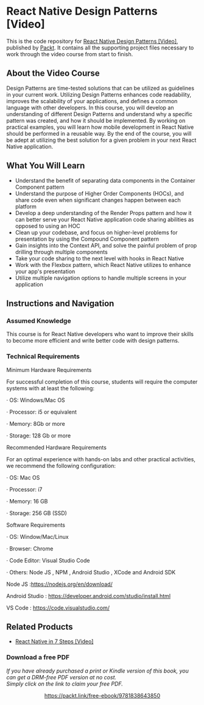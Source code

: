 # React Native Design Patterns [Video]
This is the code repository for [React Native Design Patterns [Video]](https://www.packtpub.com/mobile/react-native-design-patterns-video), published by [Packt](https://www.packtpub.com/?utm_source=github). It contains all the supporting project files necessary to work through the video course from start to finish.
## About the Video Course
Design Patterns are time-tested solutions that can be utilized as guidelines in your current work. Utilizing Design Patterns enhances code readability, improves the scalability of your applications, and defines a common language with other developers. 
In this course, you will develop an understanding of different Design Patterns and understand why a specific pattern was created, and how it should be implemented. By working on practical examples, you will learn how mobile development in React Native should be performed in a reusable way.
By the end of the course, you will be adept at utilizing the best solution for a given problem in your next React Native application.


<H2>What You Will Learn</H2>
<DIV class=book-info-will-learn-text>
<UL>
<LI>Understand the benefit of separating data components in the Container Component pattern
<LI>Understand the purpose of Higher Order Components (HOCs), and share code even when significant changes happen between each platform
<LI>Develop a deep understanding of the Render Props pattern and how it can better serve your React Native application code sharing abilities as opposed to using an HOC
<LI>Clean up your codebase, and focus on higher-level problems for presentation by using the Compound Component pattern
<LI>Gain insights into the Context API, and solve the painful problem of prop drilling through multiple components
<LI>Take your code sharing to the next level with hooks in React Native
<LI>Work with the Flexbox pattern, which React Native utilizes to enhance your app's presentation
<LI>Utilize multiple navigation options to handle multiple screens in your application </LI></UL></DIV>

## Instructions and Navigation
### Assumed Knowledge
This course is for React Native developers who want to improve their skills to become more efficient and write better code with design patterns. 

### Technical Requirements
Minimum Hardware Requirements

For successful completion of this course, students will require the computer systems with at least the following:

·         OS: Windows/Mac OS

·         Processor: i5 or equivalent 

·         Memory: 8Gb or more

·         Storage: 128 Gb or more

Recommended Hardware Requirements

For an optimal experience with hands-on labs and other practical activities, we recommend the following configuration:

·         OS: Mac OS

·         Processor: i7

·         Memory: 16 GB

·         Storage: 256 GB (SSD)

Software Requirements

·         OS: Window/Mac/Linux

·         Browser: Chrome

·         Code Editor:  Visual Studio Code

·         Others: Node JS , NPM , Android Studio , XCode and Android SDK

Node JS :https://nodejs.org/en/download/

Android Studio : https://developer.android.com/studio/install.html

VS Code : https://code.visualstudio.com/

## Related Products
* [React Native in 7 Steps [Video]](https://www.packtpub.com/application-development/cisco-voice-solutions-medium-large-enterprise-mle-cucm-video?utm_source=github&utm_medium=repository&utm_campaign=9781788476263)


### Download a free PDF

 <i>If you have already purchased a print or Kindle version of this book, you can get a DRM-free PDF version at no cost.<br>Simply click on the link to claim your free PDF.</i>
<p align="center"> <a href="https://packt.link/free-ebook/9781838643850">https://packt.link/free-ebook/9781838643850 </a> </p>